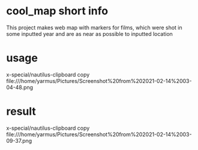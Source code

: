 # cool_map short info
This project makes web map with markers for films, which were shot in 
some inputted year and are as near as possible to inputted location

# usage
x-special/nautilus-clipboard
copy
file:///home/yarmus/Pictures/Screenshot%20from%202021-02-14%2003-04-48.png
# result
x-special/nautilus-clipboard
copy
file:///home/yarmus/Pictures/Screenshot%20from%202021-02-14%2003-09-37.png
